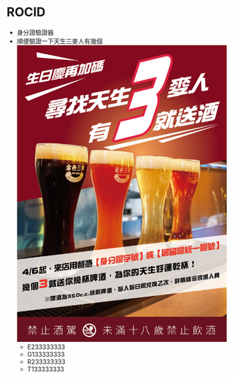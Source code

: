 # ROCID
+ 身分證驗證器
+ 順便驗證一下天生三麥人有幾個![](83.jpg)
  + E233333333
  + G133333333
  + R233333333
  + T133333333
